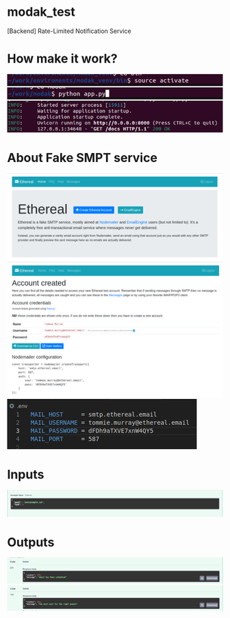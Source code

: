 # modak_test
 [Backend] Rate-Limited Notification Service



 # How make it work?
 
 <img src="./img_readme/runvirtual_env.png">
 <img src="./img_readme/runpython.png">
 <img src="./img_readme/running.png">

 # About Fake SMPT service
 
 <img src="./img_readme/smtp.png">
 <img src="./img_readme/smtp2.png">
 <img src="./img_readme/credencials_smtp.png">

 # Inputs

 <img src="./img_readme/input.png">

 # Outputs

 <img src="./img_readme/output1.png">

 <img src="./img_readme/output2.png">